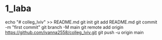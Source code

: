 # 1_laba
echo "# colleg_lviv" >> README.md
git init
git add README.md
git commit -m "first commit"
git branch -M main
git remote add origin https://github.com/ivanna2558/colleg_lviv.git
git push -u origin main
